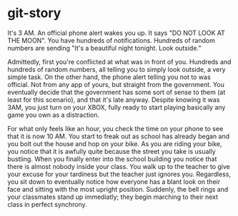 # git-story

It's 3 AM. An official phone alert wakes you up. It says "DO NOT LOOK AT THE MOON". You have hundreds of notifications. Hundreds of random numbers are sending "It's a beautiful night tonight. Look outside.”

Admittedly, first you're conflicted at what was in front of you. Hundreds and hundreds of random numbers, all telling you to simply look outside, a very simple task. On the other hand, the phone alert telling you not to was official. Not from any app of yours, but straight from the government. You eventually decide that the government has some sort of sense to them (at least for this scenario), and that it's late anyway. Despite knowing it was 3AM, you just turn on your XBOX, fully ready to start playing basically any game you own as a distraction.

For what only feels like an hour, you check the time on your phone to see that it is now 10 AM. You start to freak out as school has already began and you bolt out the house and hop on your bike. As you are riding your bike, you notice that it is awfully quite because the street you take is usually bustling. When you finally enter into the school building you notice that there is almost nobody inside your class. You walk up to the teacher to give your excuse for your tardiness but the teacher just ignores you. Regardless, you sit down to eventually notice how everyone has a blant look on their face and sitting with the most upright position. Suddenly, the bell rings and your classmates stand up immediatly; they begin marching to their next class in perfect synchrony.
